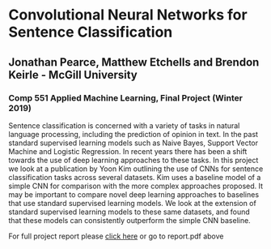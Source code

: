 # Convolutional Neural Networks for Sentence Classification

## Jonathan Pearce, Matthew Etchells and Brendon Keirle - McGill University

### Comp 551 Applied Machine Learning, Final Project (Winter 2019)

Sentence classification is concerned with a variety of tasks in natural language processing, including the prediction of opinion in text. In the past standard supervised learning models such as Naive Bayes, Support Vector Machine and Logistic Regression. In recent years there has been a shift towards the use of deep learning approaches to these tasks. In this project we look at a publication by Yoon Kim outlining the use of CNNs for sentence classification tasks across several datasets. Kim uses a baseline model of a simple CNN for comparison with the more complex approaches proposed. It may be important to compare novel deep learning approaches to baselines that use standard supervised learning models. We look at the extension of standard supervised learning models to these same datasets, and found that these models can consistently outperform the simple CNN baseline.

For full project report please [click here](report.pdf) or go to report.pdf above
